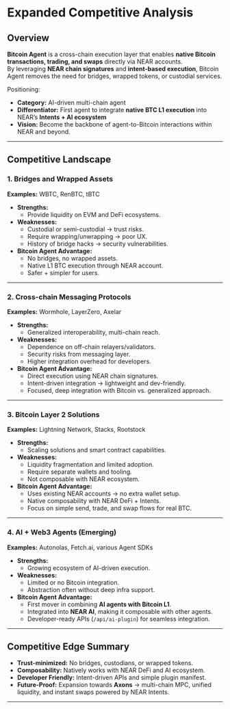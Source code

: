 # Expanded Competitive Analysis

## Overview

**Bitcoin Agent** is a cross-chain execution layer that enables **native Bitcoin transactions, trading, and swaps** directly via NEAR accounts.  
By leveraging **NEAR chain signatures** and **intent-based execution**, Bitcoin Agent removes the need for bridges, wrapped tokens, or custodial services.

Positioning:

- **Category:** AI-driven multi-chain agent
- **Differentiator:** First agent to integrate **native BTC L1 execution** into NEAR’s **Intents + AI ecosystem**
- **Vision:** Become the backbone of agent-to-Bitcoin interactions within NEAR and beyond.

---

## Competitive Landscape

### 1. Bridges and Wrapped Assets

**Examples:** WBTC, RenBTC, tBTC

- **Strengths:**
  - Provide liquidity on EVM and DeFi ecosystems.
- **Weaknesses:**
  - Custodial or semi-custodial → trust risks.
  - Require wrapping/unwrapping → poor UX.
  - History of bridge hacks → security vulnerabilities.
- **Bitcoin Agent Advantage:**
  - No bridges, no wrapped assets.
  - Native L1 BTC execution through NEAR account.
  - Safer + simpler for users.

---

### 2. Cross-chain Messaging Protocols

**Examples:** Wormhole, LayerZero, Axelar

- **Strengths:**
  - Generalized interoperability, multi-chain reach.
- **Weaknesses:**
  - Dependence on off-chain relayers/validators.
  - Security risks from messaging layer.
  - Higher integration overhead for developers.
- **Bitcoin Agent Advantage:**
  - Direct execution using NEAR chain signatures.
  - Intent-driven integration → lightweight and dev-friendly.
  - Focused, deep integration with Bitcoin vs. generalized approach.

---

### 3. Bitcoin Layer 2 Solutions

**Examples:** Lightning Network, Stacks, Rootstock

- **Strengths:**
  - Scaling solutions and smart contract capabilities.
- **Weaknesses:**
  - Liquidity fragmentation and limited adoption.
  - Require separate wallets and tooling.
  - Not composable with NEAR ecosystem.
- **Bitcoin Agent Advantage:**
  - Uses existing NEAR accounts → no extra wallet setup.
  - Native composability with NEAR DeFi + Intents.
  - Focus on simple send, trade, and swap flows for real BTC.

---

### 4. AI + Web3 Agents (Emerging)

**Examples:** Autonolas, Fetch.ai, various Agent SDKs

- **Strengths:**
  - Growing ecosystem of AI-driven execution.
- **Weaknesses:**
  - Limited or no Bitcoin integration.
  - Abstraction often without deep infra support.
- **Bitcoin Agent Advantage:**
  - First mover in combining **AI agents with Bitcoin L1**.
  - Integrated into **NEAR AI**, making it composable with other agents.
  - Developer-ready APIs (`/api/ai-plugin`) for seamless integration.

---

## Competitive Edge Summary

- **Trust-minimized:** No bridges, custodians, or wrapped tokens.
- **Composability:** Natively works with NEAR DeFi and AI ecosystem.
- **Developer Friendly:** Intent-driven APIs and simple plugin manifest.
- **Future-Proof:** Expansion towards **Axons** → multi-chain MPC, unified liquidity, and instant swaps powered by NEAR Intents.

---
